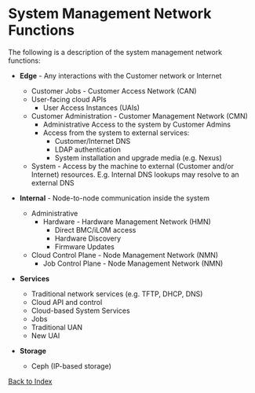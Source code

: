 # System Management Network Functions

The following is a description of the system management network functions:

* **Edge** - Any interactions with the Customer network or Internet
	* Customer Jobs - Customer Access Network (CAN)
	* User-facing cloud APIs
		* User Access Instances (UAIs)
	* Customer Administration - Customer Management Network (CMN)
		* Administrative Access to the system by Customer Admins
		* Access from the system to external services:
			* Customer/Internet DNS
			* LDAP authentication
			* System installation and upgrade media (e.g. Nexus)
	* System - Access by the machine to external (Customer and/or Internet) resources. E.g. Internal DNS lookups may resolve to an external DNS

* **Internal** - Node-to-node communication inside the system
	* Administrative
		* Hardware - Hardware Management Network (HMN)
			* Direct BMC/iLOM access
			* Hardware Discovery
			* Firmware Updates
	* Cloud Control Plane - Node Management Network (NMN)
		* Job Control Plane - Node Management Network (NMN)
* **Services**
	* Traditional network services (e.g. TFTP, DHCP, DNS)
	* Cloud API and control
	* Cloud-based System Services
	* Jobs
	* Traditional UAN
	* New UAI
* **Storage**
	* Ceph (IP-based storage)

[Back to Index](../README.md)
